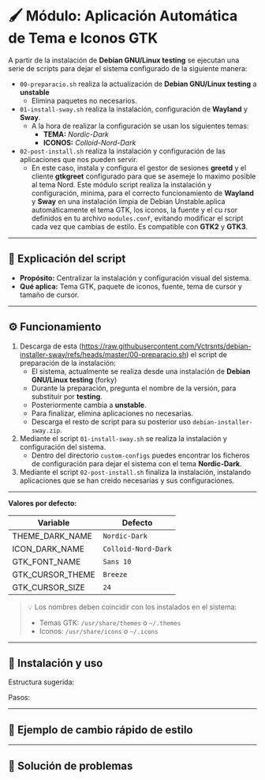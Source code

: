 # 🖌️  Módulo: Aplicación Automática de Tema e Iconos GTK

A partir de la instalación de **Debian GNU/Linux testing** se ejecutan una serie de scripts para dejar el sistema configurado de la siguiente manera:
- `00-preparacio.sh` realiza la actualización de **Debian GNU/Linux testing** a **unstable**
  - Elimina paquetes no necesarios.
- `01-install-sway.sh` realiza la instalación, configuración de **Wayland** y **Sway**.
  - A la hora de realizar la configuración se usan los siguientes temas:
    - **TEMA:** *Nordic-Dark*
    - **ICONOS:** *Colloid-Nord-Dark*
- `02-post-install.sh` realiza la instalación y configuración de las aplicaciones que nos pueden servir.
  - En este caso, instala y configura el gestor de sesiones **greetd** y el cliente **gtkgreet** configurado para que se asemeje lo maximo posible al tema Nord.
Este módulo script realiza la instalación y configuración, minima, para el correcto funcionamiento de **Wayland** y **Sway** en una instalación limpia de Debian Unstable.aplica automáticamente el tema GTK, los iconos, la fuente y el cu
rsor definidos en tu archivo `modules.conf`, evitando modificar el script cada vez que cambias de estilo. Es compatible con **GTK2** y **GTK3**.

---

## 📖 Explicación del script

- **Propósito:** Centralizar la instalación y configuración visual del sistema.
- **Qué aplica:** Tema GTK, paquete de iconos, fuente, tema de cursor y tamaño de cursor.

---

## ⚙️ Funcionamiento

1. Descarga de esta (https://raw.githubusercontent.com/Vctrsnts/debian-installer-sway/refs/heads/master/00-preparacio.sh) el script de preparación de la instalación:
    - El sistema, actualmente se realiza desde una instalación de **Debian GNU/Linux testing** (forky)
    - Durante la preparación, pregunta el nombre de la versión, para substituir por **testing**.
    - Posteriormente cambia a **unstable**.
    - Para finalizar, elimina aplicaciones no necesarias.
    - Descarga el resto de script para su posterior uso `debian-installer-sway.zip`.
2. Mediante el script `01-install-sway.sh` se realiza la instalación y configuración del sistema.
    - Dentro del directorio `custom-configs` puedes encontrar los ficheros de configuración para dejar el sistema con el tema **Nordic-Dark**.
3. Mediante el script `02-post-install.sh` finaliza la instalación, instalando aplicaciones que se han creido necesarias y sus configuraciones.

---
**Valores por defecto:**

| Variable            | Defecto             |
|---------------------|---------------------|
| THEME_DARK_NAME     | `Nordic-Dark`       |
| ICON_DARK_NAME      | `Colloid-Nord-Dark` |
| GTK_FONT_NAME       | `Sans 10`           |
| GTK_CURSOR_THEME    | `Breeze`            |
| GTK_CURSOR_SIZE     | `24`                |

> 💡 Los nombres deben coincidir con los instalados en el sistema:
> - Temas GTK: `/usr/share/themes` o `~/.themes`
> - Iconos: `/usr/share/icons` o `~/.icons`

---

## 🚀 Instalación y uso

Estructura sugerida:


Pasos:


---

## 🧩 Ejemplo de cambio rápido de estilo

---

## 🛟 Solución de problemas
